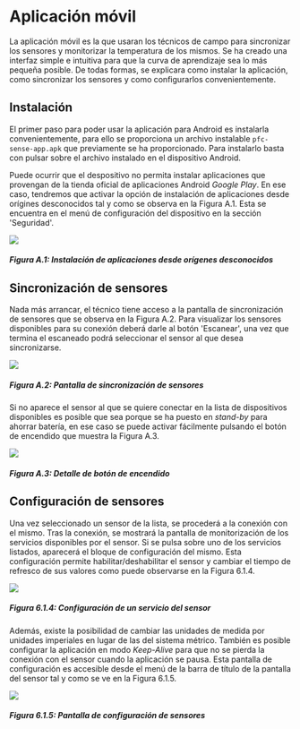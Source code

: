 # Aplicación móvil

La aplicación móvil es la que usaran los técnicos de campo para sincronizar los sensores y monitorizar la temperatura de los mismos. Se ha creado una interfaz simple e intuitiva para que la curva de aprendizaje sea lo más pequeña posible. De todas formas, se explicara como instalar la aplicación, como sincronizar los sensores y como configurarlos convenientemente.

## Instalación

El primer paso para poder usar la aplicación para Android es instalarla convenientemente, para ello se proporciona un archivo instalable ```pfc-sense-app.apk``` que previamente se ha proporcionado. Para instalarlo basta con pulsar sobre el archivo instalado en el dispositivo Android. 

Puede ocurrir que el despositivo no permita instalar aplicaciones que provengan de la tienda oficial de aplicaciones Android *Google Play*. En ese caso, tendremos que activar la opción de instalación de aplicaciones desde orígines desconocidos tal y como se observa en la Figura A.1. Esta se encuentra en el menú de configuración del dispositivo en la sección 'Seguridad'.

![](./imagenes/configuracion_origenes_desconocidos.png)
##### Figura A.1: Instalación de aplicaciones desde orígenes desconocidos


## Sincronización de sensores

Nada más arrancar, el técnico tiene acceso a la pantalla de sincronización de sensores que se observa en la Figura A.2. Para visualizar los sensores disponibles para su conexión deberá darle al botón 'Escanear', una vez que termina el escaneado podrá seleccionar el sensor al que desea sincronizarse.

![](./imagenes/pantalla_sincronizacion_sensores.png)
##### Figura A.2: Pantalla de sincronización de sensores

Si no aparece el sensor al que se quiere conectar en la lista de dispositivos disponibles es posible que sea porque se ha puesto en *stand-by* para ahorrar batería, en ese caso se puede activar fácilmente pulsando el botón de encendido que muestra la Figura A.3.

![](./imagenes/sensortag_detalle_boton.jpg)
##### Figura A.3: Detalle de botón de encendido

## Configuración de sensores

Una vez seleccionado un sensor de la lista, se procederá a la conexión con el mismo. Tras la conexión, se mostrará la pantalla de monitorización de los servicios disponibles por el sensor. Si se pulsa sobre uno de los servicios listados, aparecerá el bloque de configuración del mismo. Esta configuración permite habilitar/deshabilitar el sensor y cambiar el tiempo de refresco de sus valores como puede observarse en la Figura 6.1.4.

![](./imagenes/configuracion_servicio_sensor.png)
##### Figura 6.1.4: Configuración de un servicio del sensor


Además, existe la posibilidad de cambiar las unidades de medida por unidades imperiales en lugar de las del sistema métrico. También es posible configurar la aplicación en modo *Keep-Alive* para que no se pierda la conexión con el sensor cuando la aplicación se pausa. Esta pantalla de configuración es accesible desde el menú de la barra de título de la pantalla del sensor tal y como se ve en la Figura 6.1.5.

![](./imagenes/configuracion_sensor.png)
##### Figura 6.1.5: Pantalla de configuración de sensores